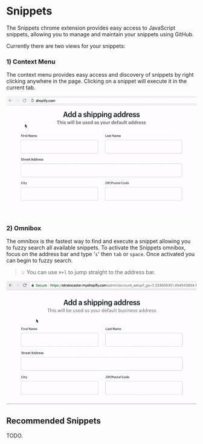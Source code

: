 # Snippets

The Snippets chrome extension provides easy access to JavaScript snippets, allowing you to manage and maintain your snippets using GitHub.

Currently there are two views for your snippets:

### 1) Context Menu
The context menu provides easy access and discovery of snippets by right clicking anywhere in the page. Clicking on a snippet will execute it in the current tab.

![Context Menu Example](docs/context-menu.gif)

### 2) Omnibox
The omnibox is the fastest way to find and execute a snippet allowing you to fuzzy search all available snippets. To activate the Snippets omnibox, focus on the address bar and type '`s`' then `tab` or `space`. Once activated you can begin to fuzzy search.

> :bulb: You can use `⌘+l` to jump straight to the address bar.

![Omnibox Example](docs/omnibox.gif)

## Recommended Snippets

TODO.
